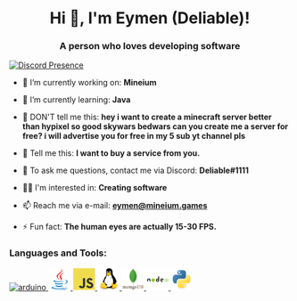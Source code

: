 <h1 align="center">Hi 👋, I'm Eymen (Deliable)!</h1>
<h3 align="center">A person who loves developing software</h3>

[![Discord Presence](https://lanyard.cnrad.dev/api/938373220912988190)](https://discord.com/users/938373220912988190)

- 🔭 I’m currently working on: **Mineium**

- 🌱 I’m currently learning: **Java**

- 💬 DON'T tell me this: **hey i want to create a minecraft server better than hypixel so good skywars bedwars can you create me a server for free? i will advertise you for free in my 5 sub yt channel pls**

- 💬 Tell me this: **I want to buy a service from you.**

- 🤝 To ask me questions, contact me via Discord: **Deliable#1111**

- 👨‍💻 I'm interested in: **Creating software**

- 📫 Reach me via e-mail: **eymen@mineium.games**

- ⚡ Fun fact: **The human eyes are actually 15-30 FPS.**

<h3 align="left">Languages and Tools:</h3>
<p align="left"> <a href="https://www.arduino.cc/" target="_blank" rel="noreferrer"> <img src="https://cdn.worldvectorlogo.com/logos/arduino-1.svg" alt="arduino" width="40" height="40"/> </a> <a href="https://www.java.com" target="_blank" rel="noreferrer"> <img src="https://raw.githubusercontent.com/devicons/devicon/master/icons/java/java-original.svg" alt="java" width="40" height="40"/> </a> <a href="https://developer.mozilla.org/en-US/docs/Web/JavaScript" target="_blank" rel="noreferrer"> <img src="https://raw.githubusercontent.com/devicons/devicon/master/icons/javascript/javascript-original.svg" alt="javascript" width="40" height="40"/> </a> <a href="https://www.linux.org/" target="_blank" rel="noreferrer"> <img src="https://raw.githubusercontent.com/devicons/devicon/master/icons/linux/linux-original.svg" alt="linux" width="40" height="40"/> </a> <a href="https://www.mongodb.com/" target="_blank" rel="noreferrer"> <img src="https://raw.githubusercontent.com/devicons/devicon/master/icons/mongodb/mongodb-original-wordmark.svg" alt="mongodb" width="40" height="40"/> </a> <a href="https://nodejs.org" target="_blank" rel="noreferrer"> <img src="https://raw.githubusercontent.com/devicons/devicon/master/icons/nodejs/nodejs-original-wordmark.svg" alt="nodejs" width="40" height="40"/> </a> <a href="https://www.python.org" target="_blank" rel="noreferrer"> <img src="https://raw.githubusercontent.com/devicons/devicon/master/icons/python/python-original.svg" alt="python" width="40" height="40"/> </a> </p>
